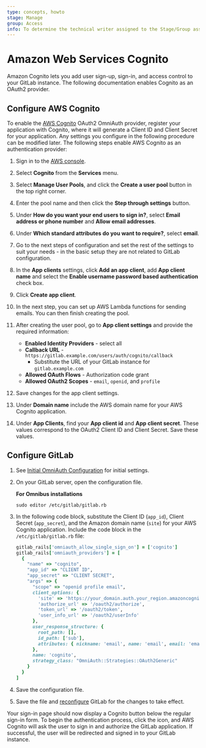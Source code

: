 ```yaml
---
type: concepts, howto
stage: Manage
group: Access
info: To determine the technical writer assigned to the Stage/Group associated with this page, see https://about.gitlab.com/handbook/engineering/ux/technical-writing/#designated-technical-writers
---
```


# Amazon Web Services Cognito

Amazon Cognito lets you add user sign-up, sign-in, and access control to your GitLab instance.
The following documentation enables Cognito as an OAuth2 provider.

## Configure AWS Cognito

To enable the [AWS Cognito](https://aws.amazon.com/cognito/) OAuth2 OmniAuth provider, register your application with Cognito,
where it will generate a Client ID and Client Secret for your application.
Any settings you configure in the following procedure can be modified later.
The following steps enable AWS Cognito as an authentication provider:

1. Sign in to the [AWS console](https://console.aws.amazon.com/console/home).
1. Select **Cognito** from the **Services** menu.
1. Select **Manage User Pools**, and click the **Create a user pool** button in the top right corner.
1. Enter the pool name and then click the **Step through settings** button.
1. Under **How do you want your end users to sign in?**, select **Email address or phone number** and **Allow email addresses**.
1. Under **Which standard attributes do you want to require?**, select **email**.
1. Go to the next steps of configuration and set the rest of the settings to suit your needs - in the basic setup they are not related to GitLab configuration.
1. In the **App clients** settings, click **Add an app client**, add **App client name** and select the **Enable username password based authentication** check box.
1. Click **Create app client**.
1. In the next step, you can set up AWS Lambda functions for sending emails. You can then finish creating the pool.
1. After creating the user pool, go to **App client settings** and provide the required information:

   - **Enabled Identity Providers** - select all
   - **Callback URL** - `https://gitlab.example.com/users/auth/cognito/callback`
     - Substitute the URL of your GitLab instance for `gitlab.example.com`
   - **Allowed OAuth Flows** - Authorization code grant
   - **Allowed OAuth2 Scopes** - `email`, `openid`, and `profile`

1. Save changes for the app client settings.
1. Under **Domain name** include the AWS domain name for your AWS Cognito application.
1. Under **App Clients**, find your **App client id** and **App client secret**. These values correspond to the OAuth2 Client ID and Client Secret. Save these values.

## Configure GitLab

1. See [Initial OmniAuth Configuration](../../integration/omniauth.md#initial-omniauth-configuration) for initial settings.
1. On your GitLab server, open the configuration file.

   **For Omnibus installations**

   ```shell
   sudo editor /etc/gitlab/gitlab.rb
   ```

1. In the following code block, substitute the Client ID (`app_id`), Client Secret (`app_secret`), and the Amazon domain name (`site`) for your AWS Cognito application.
Include the code block in the `/etc/gitlab/gitlab.rb` file:

   ```ruby
   gitlab_rails['omniauth_allow_single_sign_on'] = ['cognito']
   gitlab_rails['omniauth_providers'] = [
     {
       "name" => "cognito",
       "app_id" => "CLIENT ID",
       "app_secret" => "CLIENT SECRET",
       "args" => {
         "scope" => "openid profile email",
         client_options: {
           'site' => 'https://your_domain.auth.your_region.amazoncognito.com',
           'authorize_url' => '/oauth2/authorize',
           'token_url' => '/oauth2/token',
           'user_info_url' => '/oauth2/userInfo'
         },
         user_response_structure: {
           root_path: [],
           id_path: ['sub'],
           attributes: { nickname: 'email', name: 'email', email: 'email' }
         },
         name: 'cognito',
         strategy_class: "OmniAuth::Strategies::OAuth2Generic"
       }
     }
   ]
   ```

1. Save the configuration file.
1. Save the file and [reconfigure](../restart_gitlab.md#omnibus-gitlab-reconfigure) GitLab for the changes to take effect.

Your sign-in page should now display a Cognito button below the regular sign-in form.
To begin the authentication process, click the icon, and AWS Cognito will ask the user to sign in and authorize the GitLab application.
If successful, the user will be redirected and signed in to your GitLab instance.
